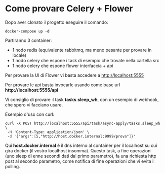 # Come provare Celery + Flower

Dopo aver clonato il progetto eseguire il comando:

```
docker-compose up -d
```

Partiranno 3 container: 
* 1 nodo redis (equivalente rabbitmq, ma meno pesante per provare in locale)
* 1 nodo celery che espone i task di esempio che trovate nella cartella src
* 1 nodo celery che espone flower interfaccia + api

Per provare la UI di Flower vi basta accedere a [http://localhost:5555](http://localhost:5555)

Per provare le api basta invocarle usando come base url **http://localhost:5555/api**

Vi consiglio di provare il task **tasks.sleep_wh**, con un esempio di webhook, che spero vi facciano usare.

Esempio d'uso con curl:
```
curl -X POST http://localhost:5555/api/task/async-apply/tasks.sleep_wh \
 -H 'Content-Type: application/json' \
 -d '{"args":[5,"http://host.docker.internal:9999/prova"]}'
```

Qui **host.docker.internal** è il dns interno al container per il localhost su cui gira docker (il vostro localhost insomma). Questo task, a fine operazioni (uno sleep di enne secondi dati dal primo parametro), fa una richiesta http post al secondo parametro, come notifica di fine operazioni che vi evita il polling.
